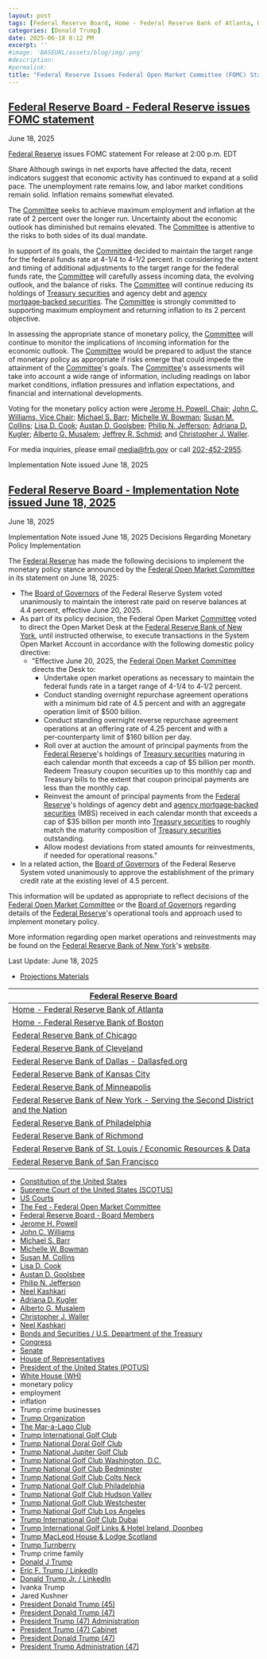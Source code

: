 ```yaml
---
layout: post
tags: [Federal Reserve Board, Home - Federal Reserve Bank of Atlanta, Home - Federal Reserve Bank of Boston, Federal Reserve Bank of Chicago, Federal Reserve Bank of Cleveland, Federal Reserve Bank of Dallas - Dallasfed.org, Federal Reserve Bank of Kansas City, Federal Reserve Bank of Minneapolis, Federal Reserve Bank of New York - Serving the Second District and the Nation, Federal Reserve Bank of Philadelphia, Federal Reserve Bank of Richmond, Federal Reserve Bank of St. Louis / Economic Resources & Data, Federal Reserve Bank of San Francisco, Constitution of the United States, Supreme Court of the United States (SCOTUS), US Courts, The Fed - Federal Open Market Committee, Federal Reserve Board - Board Members, Jerome H. Powell, John C. Williams, Michael S. Barr, Michelle W. Bowman, Susan M. Collins, Lisa D. Cook, Austan D. Goolsbee, Philip N. Jefferson, Neel Kashkari, Adriana D. Kugler, Alberto G. Musalem, Christopher J. Waller, Neel Kashkari, The Fed - Federal Open Market Committee, Bonds and Securities / U.S. Department of the Treasury, Federal Open Market Committee, Congress, Senate, House of Representatives, Donald J Trump, President Donald Trump (47), President of the United States (POTUS), White House (WH), monetary policy, employment, inflation]
categories: [Donald Trump]
date: 2025-06-18 8:12 PM
excerpt: ''
#image: 'BASEURL/assets/blog/img/.png'
#description:
#permalink:
title: "Federal Reserve Issues Federal Open Market Committee (FOMC) Statement"
---
```



## [Federal Reserve Board - Federal Reserve issues FOMC statement](https://www.federalreserve.gov/newsevents/pressreleases/monetary20250618a.htm)

June 18, 2025

[Federal Reserve](https://www.federalreserve.gov/) issues FOMC statement
For release at 2:00 p.m. EDT

Share
Although swings in net exports have affected the data, recent indicators suggest that economic activity has continued to expand at a solid pace. The unemployment rate remains low, and labor market conditions remain solid. Inflation remains somewhat elevated.

The [Committee](https://www.federalreserve.gov/monetarypolicy/fomc.htm) seeks to achieve maximum employment and inflation at the rate of 2 percent over the longer run. Uncertainty about the economic outlook has diminished but remains elevated. The [Committee](https://www.federalreserve.gov/monetarypolicy/fomc.htm) is attentive to the risks to both sides of its dual mandate.

In support of its goals, the [Committee](https://www.federalreserve.gov/monetarypolicy/fomc.htm) decided to maintain the target range for the federal funds rate at 4-1/4 to 4-1/2 percent. In considering the extent and timing of additional adjustments to the target range for the federal funds rate, the [Committee](https://www.federalreserve.gov/monetarypolicy/fomc.htm) will carefully assess incoming data, the evolving outlook, and the balance of risks. The [Committee](https://www.federalreserve.gov/monetarypolicy/fomc.htm) will continue reducing its holdings of [Treasury securities](https://home.treasury.gov/services/bonds-and-securities) and agency debt and [agency mortgage‑backed securities](https://home.treasury.gov/services/bonds-and-securities). The [Committee](https://www.federalreserve.gov/monetarypolicy/fomc.htm) is strongly committed to supporting maximum employment and returning inflation to its 2 percent objective.

In assessing the appropriate stance of monetary policy, the [Committee](https://www.federalreserve.gov/monetarypolicy/fomc.htm) will continue to monitor the implications of incoming information for the economic outlook. The [Committee](https://www.federalreserve.gov/monetarypolicy/fomc.htm) would be prepared to adjust the stance of monetary policy as appropriate if risks emerge that could impede the attainment of the [Committee](https://www.federalreserve.gov/monetarypolicy/fomc.htm)'s goals. The [Committee](https://www.federalreserve.gov/monetarypolicy/fomc.htm)'s assessments will take into account a wide range of information, including readings on labor market conditions, inflation pressures and inflation expectations, and financial and international developments.

Voting for the monetary policy action were [Jerome H. Powell, Chair](https://www.federalreserve.gov/aboutthefed/bios/board/powell.htm); [John C. Williams, Vice Chair](https://www.federalreserve.gov/aboutthefed/federal-reserve-system-new-york.htm); [Michael S. Barr](https://www.federalreserve.gov/aboutthefed/bios/board/barr.htm); [Michelle W. Bowman](https://www.federalreserve.gov/aboutthefed/bios/board/bowman.htm); [Susan M. Collins](https://www.federalreserve.gov/aboutthefed/federal-reserve-system-boston.htm); [Lisa D. Cook](https://www.federalreserve.gov/aboutthefed/bios/board/cook.htm); [Austan D. Goolsbee](https://www.federalreserve.gov/aboutthefed/federal-reserve-system-chicago.htm); [Philip N. Jefferson](https://www.federalreserve.gov/aboutthefed/bios/board/jefferson.htm); [Adriana D. Kugler](https://www.federalreserve.gov/aboutthefed/bios/board/kugler.htm); [Alberto G. Musalem](https://www.federalreserve.gov/aboutthefed/federal-reserve-system-st-louis.htm); [Jeffrey R. Schmid](https://www.kansascityfed.org/ten/meet-jeff-schmid-a-community-builder-at-heart/); and [Christopher J. Waller](https://www.federalreserve.gov/aboutthefed/bios/board/waller.htm).

For media inquiries, please email media@frb.gov or call <a href="+12024522955">202-452-2955</a>.

Implementation Note issued June 18, 2025

## [Federal Reserve Board - Implementation Note issued June 18, 2025](https://www.federalreserve.gov/newsevents/pressreleases/monetary20250618a1.htm)

June 18, 2025

Implementation Note issued June 18, 2025
Decisions Regarding Monetary Policy Implementation

The [Federal Reserve](https://www.federalreserve.gov/) has made the following decisions to implement the monetary policy stance announced by the [Federal Open Market Committee](https://www.federalreserve.gov/monetarypolicy/fomc.htm) in its statement on June 18, 2025:

- The [Board of Governors](https://www.federalreserve.gov/aboutthefed/bios/board/default.htm) of the Federal Reserve System voted unanimously to maintain the interest rate paid on reserve balances at 4.4 percent, effective June 20, 2025.
- As part of its policy decision, the Federal Open Market [Committee](https://www.federalreserve.gov/monetarypolicy/fomc.htm) voted to direct the Open Market Desk at the [Federal Reserve Bank of New York](https://www.newyorkfed.org/), until instructed otherwise, to execute transactions in the System Open Market Account in accordance with the following domestic policy directive:
    - "Effective June 20, 2025, the [Federal Open Market Committee](https://www.federalreserve.gov/monetarypolicy/fomc.htm) directs the Desk to:
        - Undertake open market operations as necessary to maintain the federal funds rate in a target range of 4-1/4 to 4‑1/2 percent.
        - Conduct standing overnight repurchase agreement operations with a minimum bid rate of 4.5 percent and with an aggregate operation limit of $500 billion.
        - Conduct standing overnight reverse repurchase agreement operations at an offering rate of 4.25 percent and with a per‑counterparty limit of $160 billion per day.
        - Roll over at auction the amount of principal payments from the [Federal Reserve](https://www.federalreserve.gov/)'s holdings of [Treasury securities](https://home.treasury.gov/services/bonds-and-securities) maturing in each calendar month that exceeds a cap of $5 billion per month. Redeem Treasury coupon securities up to this monthly cap and Treasury bills to the extent that coupon principal payments are less than the monthly cap.
        - Reinvest the amount of principal payments from the [Federal Reserve](https://www.federalreserve.gov/)'s holdings of agency debt and [agency mortgage‑backed securities](https://home.treasury.gov/services/bonds-and-securities) (MBS) received in each calendar month that exceeds a cap of $35 billion per month into [Treasury securities](https://home.treasury.gov/services/bonds-and-securities) to roughly match the maturity composition of [Treasury securities](https://home.treasury.gov/services/bonds-and-securities) outstanding.
        - Allow modest deviations from stated amounts for reinvestments, if needed for operational reasons."
- In a related action, the [Board of Governors](https://www.federalreserve.gov/aboutthefed/bios/board/default.htm) of the Federal Reserve System voted unanimously to approve the establishment of the primary credit rate at the existing level of 4.5 percent.

This information will be updated as appropriate to reflect decisions of the [Federal Open Market Committee](https://www.federalreserve.gov/monetarypolicy/fomc.htm) or the [Board of Governors](https://www.federalreserve.gov/aboutthefed/bios/board/default.htm) regarding details of the [Federal Reserve](https://www.federalreserve.gov/)'s operational tools and approach used to implement monetary policy.

More information regarding open market operations and reinvestments may be found on the [Federal Reserve Bank of New York](https://www.newyorkfed.org/)'s [website](https://www.newyorkfed.org/markets/domestic-market-operations).

Last Update: June 18, 2025

- [Projections Materials](https://www.federalreserve.gov/newsevents/pressreleases/monetary20250618b.htm)

| [Federal Reserve Board](https://www.federalreserve.gov/) |
|---|
| [Home - Federal Reserve Bank of Atlanta](https://www.atlantafed.org/) |
| [Home - Federal Reserve Bank of Boston](https://www.bostonfed.org/) |
| [Federal Reserve Bank of Chicago](https://www.chicagofed.org/) |
| [Federal Reserve Bank of Cleveland](https://www.clevelandfed.org/) |
| [Federal Reserve Bank of Dallas - Dallasfed.org](https://www.dallasfed.org/) |
| [Federal Reserve Bank of Kansas City](https://www.kansascityfed.org/) |
| [Federal Reserve Bank of Minneapolis](https://www.minneapolisfed.org/) |
| [Federal Reserve Bank of New York - Serving the Second District and the Nation](https://www.newyorkfed.org/) |
| [Federal Reserve Bank of Philadelphia](https://www.philadelphiafed.org/) |
| [Federal Reserve Bank of Richmond](https://www.richmondfed.org/) |
| [Federal Reserve Bank of St. Louis / Economic Resources & Data](https://www.stlouisfed.org/) |
| [Federal Reserve Bank of San Francisco](https://www.frbsf.org/) |

- [Constitution of the United States](https://constitution.congress.gov/)
- [Supreme Court of the United States (SCOTUS)](https://constitution.congress.gov/)
- [US Courts](https://www.uscourts.gov/)
- [The Fed - Federal Open Market Committee](https://www.federalreserve.gov/monetarypolicy/fomc.htm)
- [Federal Reserve Board - Board Members](https://www.federalreserve.gov/aboutthefed/bios/board/default.htm)
- [Jerome H. Powell](https://www.federalreserve.gov/aboutthefed/bios/board/powell.htm)
- [John C. Williams](https://www.federalreserve.gov/aboutthefed/federal-reserve-system-new-york.htm)
- [Michael S. Barr](https://www.federalreserve.gov/aboutthefed/bios/board/barr.htm)
- [Michelle W. Bowman](https://www.federalreserve.gov/aboutthefed/bios/board/bowman.htm)
- [Susan M. Collins](https://www.federalreserve.gov/aboutthefed/federal-reserve-system-boston.htm)
- [Lisa D. Cook](https://www.federalreserve.gov/aboutthefed/bios/board/cook.htm)
- [Austan D. Goolsbee](https://www.federalreserve.gov/aboutthefed/federal-reserve-system-chicago.htm)
- [Philip N. Jefferson](https://www.federalreserve.gov/aboutthefed/bios/board/jefferson.htm)
- [Neel Kashkari](https://www.federalreserve.gov/aboutthefed/federal-reserve-system-minneapolis.htm)
- [Adriana D. Kugler](https://www.federalreserve.gov/aboutthefed/bios/board/kugler.htm)
- [Alberto G. Musalem](https://www.federalreserve.gov/aboutthefed/federal-reserve-system-st-louis.htm)
- [Christopher J. Waller](https://www.federalreserve.gov/aboutthefed/bios/board/waller.htm)
- [Neel Kashkari](https://www.federalreserve.gov/aboutthefed/federal-reserve-system-minneapolis.htm)
- [Bonds and Securities / U.S. Department of the Treasury](https://home.treasury.gov/services/bonds-and-securities)
- [Congress](https://www.congress.gov/)
- [Senate](https://www.senate.gov/)
- [House of Representatives](https://www.house.gov/)
- [President of the United States (POTUS)](https://www.whitehouse.gov/)
- [White House (WH)](https://www.whitehouse.gov/)
- monetary policy 
- employment 
- inflation 
- Trump crime businesses 
- [Trump Organization](https://www.trump.com/)
- [The Mar-a-Lago Club](https://www.maralagoclub.com/) 
- [Trump International Golf Club](https://www.trumpinternationalpalmbeaches.com/) 
- [Trump National Doral Golf Club](https://www.trumpgolfdoral.com/) 
- [Trump National Jupiter Golf Club](https://www.trumpnationaljupiter.com/) 
- [Trump National Golf Club Washington, D.C.](https://www.trumpnationaldc.com/)
- [Trump National Golf Club Bedminster](https://www.trumpnationalbedminster.com/) 
- [Trump National Golf Club Colts Neck](https://www.trumpcoltsneck.com/) 
- [Trump National Golf Club Philadelphia](https://www.trumpnationalphiladelphia.com/) 
- [Trump National Golf Club Hudson Valley](https://www.trumpnationalhudsonvalley.com/) 
- [Trump National Golf Club Westchester](https://www.trumpnationalwestchester.com/) 
- [Trump National Golf Club Los Angeles](https://www.trumpnationallosangeles.com/) 
- [Trump International Golf Club Dubai](https://www.trumpgolfdubai.com/) 
- [Trump International Golf Links & Hotel Ireland, Doonbeg](https://www.trumpgolfireland.com/) 
- [Trump MacLeod House & Lodge Scotland](https://www.trumphotels.com/macleod-house)
- [Trump Turnberry](https://www.turnberry.co.uk/)
- Trump crime family
- [Donald J Trump](https://www.donaldjtrump.com/)
- [Eric F. Trump / LinkedIn](https://www.linkedin.com/in/erictrump/)
- [Donald Trump Jr. / LinkedIn](https://www.linkedin.com/in/donald-trump-jr-4454b862/)
- Ivanka Trump
- Jared Kushner
- [President Donald Trump (45)](https://trumpwhitehouse.archives.gov/)
- [President Donald Trump (47)](https://www.whitehouse.gov/administration/donald-j-trump/)
- [President Trump (47) Administration](https://www.whitehouse.gov/administration/)
- [President Trump (47) Cabinet](https://www.whitehouse.gov/administration/the-cabinet/)
- [President Donald Trump (47)](https://www.whitehouse.gov/administration/donald-j-trump/)
- [President Trump Administration (47)](https://www.whitehouse.gov/administration/)
